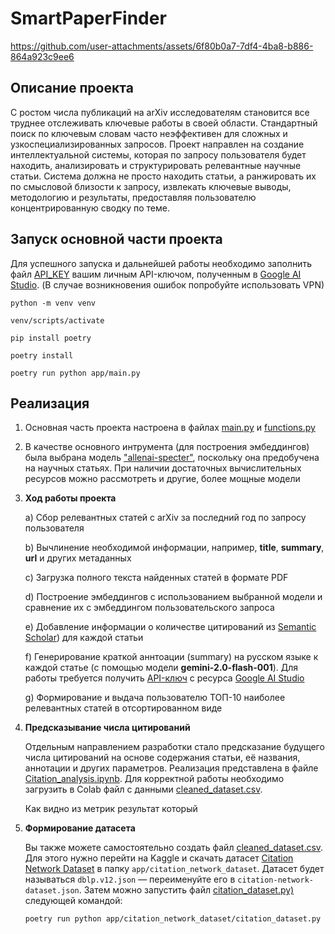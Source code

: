 # SmartPaperFinder

https://github.com/user-attachments/assets/6f80b0a7-7df4-4ba8-b886-864a923c9ee6

## Описание проекта

С ростом числа публикаций на arXiv исследователям становится все труднее отслеживать ключевые работы в своей области. Стандартный поиск по ключевым словам часто неэффективен для сложных и узкоспециализированных запросов. Проект направлен на создание интеллектуальной системы, которая по запросу пользователя будет находить, анализировать и структурировать релевантные научные статьи. Система должна не просто находить статьи, а ранжировать их по смысловой близости к запросу, извлекать ключевые выводы, методологию и результаты, предоставляя пользователю концентрированную сводку по теме.

## Запуск основной части проекта

Для успешного запуска и дальнейшей работы необходимо заполнить файл [API_KEY](app/API_KEY) вашим личным API-ключом, полученным в [Google AI Studio](https://aistudio.google.com/prompts/new_chat). (В случае возникновения ошибок попробуйте использовать VPN)

```
python -m venv venv
```
```
venv/scripts/activate
```
```
pip install poetry
```
```
poetry install
```
```
poetry run python app/main.py
```

## Реализация

1. Основная часть проекта настроена в файлах [main.py](app/main.py) и [functions.py](app/functions.py)

2. В качестве основного интрумента (для построения эмбеддингов) была выбрана модель ["allenai-specter"](https://huggingface.co/sentence-transformers/allenai-specter), поскольку она предобучена на научных статьях. При наличии достаточных вычислительных ресурсов можно рассмотреть и другие, более мощные модели

3. **Ход работы проекта**

    a) Сбор релевантных статей с arXiv за последний год по запросу пользователя

    b) Вычлинение необходимой информации, например, **title**, **summary**, **url** и других метаданных

    c) Загрузка полного текста найденных статей в формате PDF

    d) Построение эмбеддингов с использованием выбранной модели и сравнение их с эмбеддингом пользовательского запроса

    e) Добавление информации о количестве цитирований из [Semantic Scholar](https://www.semanticscholar.org/)) для каждой статьи

    f) Генерирование краткой аннтоации (summary) на русском языке к каждой статье (с помощью модели **gemini-2.0-flash-001**). Для работы требуется получить [API-ключ](app/API_KEY) с ресурса [Google AI Studio](https://aistudio.google.com/prompts/new_chat)
    
    g) Формирование и выдача пользователю ТОП-10 наиболее релевантных статей в отсортированном виде

4. **Предсказывание числа цитирований**

    Отдельным направлением разработки стало предсказание будущего числа цитирований на основе содержания статьи, её названия, аннотации и других параметров. Реализация представлена в файле [Citation_analysis.ipynb](Citation_analysis.ipynb). Для корректной работы необходимо загрузить в Colab файл с данными [cleaned_dataset.csv](app/citation_network_dataset/cleaned_dataset.csv).

    Как видно из метрик результат который 

5. **Формирование датасета**

    Вы также можете самостоятельно создать файл [cleaned_dataset.csv](app/citation_network_dataset/cleaned_dataset.csv). Для этого нужно перейти на Kaggle и скачать датасет [Citation Network Dataset](https://www.kaggle.com/datasets/mathurinache/citation-network-dataset?resource=download) в папку ``app/citation_network_dataset``. Датасет будет называться ``dblp.v12.json`` — переименуйте его в ``citation-network-dataset.json``. Затем можно запустить файл [citation_dataset.py)](app/citation_network_dataset/citation_dataset.py) следующей командой:

    ```
    poetry run python app/citation_network_dataset/citation_dataset.py
    ```

